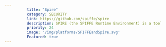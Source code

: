```yaml
---
          title: "Spire"
          category: SECURITY
          link: https://github.com/spiffe/spire
          description: SPIRE (the SPIFFE Runtime Environment) is a tool-chain for establishing trust between software systems across a wide variety of hosting platforms. Concretely, SPIRE exposes the SPIFFE Workload API, which can attest running software systems and issue SPIFFE IDs and SVIDs to them. This in turn allows two workloads to establish trust between each other, for example by establishing an mTLS connection or by signing and verifying a JWT token. Or for a workload to securely authenticate to a secret store, a database, or a cloud provider service.
          priority: 24
          image: '/img/platforms/SPIFFEandSpire.svg'
          Featured: true
---
```

          